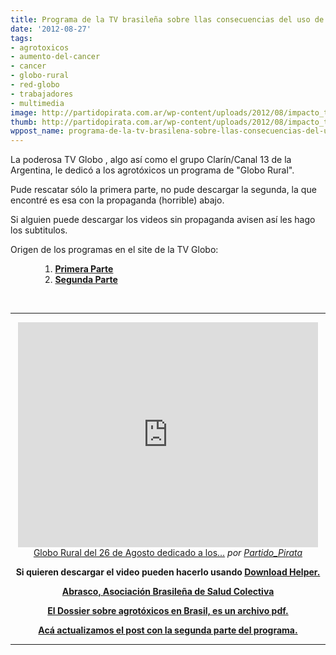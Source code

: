 ```yaml
---
title: Programa de la TV brasileña sobre llas consecuencias del uso de agrotóxicos
date: '2012-08-27'
tags:
- agrotoxicos
- aumento-del-cancer
- cancer
- globo-rural
- red-globo
- trabajadores
- multimedia
image: http://partidopirata.com.ar/wp-content/uploads/2012/08/impacto_trasgenico.jpg
thumb: http://partidopirata.com.ar/wp-content/uploads/2012/08/impacto_trasgenico-150x150.jpg
wppost_name: programa-de-la-tv-brasilena-sobre-llas-consecuencias-del-uso-de-agrotoxicos
---
```


La poderosa TV Globo , algo así como el grupo Clarín/Canal 13 de la Argentina, le dedicó a los agrotóxicos un programa de "Globo Rural".

Pude rescatar sólo la primera parte, no pude descargar la segunda, la que encontré es esa con la propaganda (horrible) abajo.

Si alguien puede descargar los videos sin propaganda avisen así les hago los subtitulos.

Origen de los programas en el site de la TV Globo:
<ol>
<ol>
<ol>
	<li><strong><a href="http://globotv.globo.com/rede-globo/globo-rural/v/uso-de-agrotoxicos-oferece-riscos-a-saude-e-ao-meio-ambiente-alerta-pesquisa/2106562/" target="_blank">Primera Parte</a></strong></li>
	<li><strong><a href="http://globotv.globo.com/rede-globo/globo-rural/v/agricultores-do-ceara-trabalham-com-sistema-modelo-no-uso-dos-agrotoxicos/2106659/" target="_blank">Segunda Parte</a></strong></li>
</ol>
</ol>
</ol>
&nbsp;

<hr />

<center>
<iframe src="http://www.dailymotion.com/embed/video/xtmx1f" frameborder="0" width="480" height="360"></iframe>
<a href="http://www.dailymotion.com/video/xtmx1f_globo-rural-del-26-de-agosto-dedicado-a-los-agrotoxicos_news" target="_blank">Globo Rural del 26 de Agosto dedicado a los...</a> <em>por <a href="http://www.dailymotion.com/Partido_Pirata" target="_blank">Partido_Pirata</a></em></center>
<p style="text-align: center;"><strong>Si quieren descargar el video pueden hacerlo usando <a href="http://www.downloadhelper.net/" target="_blank">Download Helper.</a></strong></p>
<p style="text-align: center;"><strong>
<a href="http://www.abrasco.org.br" target="_blank">Abrasco, Asociación Brasileña de Salud Colectiva</a></strong></p>
<p style="text-align: center;"><strong>
<a href="http://www.abrasco.org.br/UserFiles/File/ABRASCODIVULGA/2012/DossieAGT.pdf" target="_blank">El Dossier sobre agrotóxicos en Brasil, es un archivo pdf.</a></strong></p>
<p style="text-align: center;"><strong><a href="http://partidopirata.com.ar/6486/actualizacion-del-video-sobre-uso-de-agrotoxicos-en-la-tv-globo-de-brasil">Acá actualizamos el post con la segunda parte del programa.</a></strong></p>


<hr />
